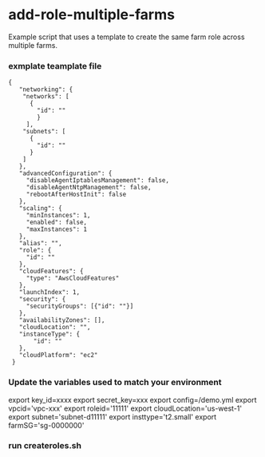 # add-role-multiple-farms


Example script that uses a template to create the same farm role across multiple farms.

### exmplate teamplate file
```
{
   "networking": {
    "networks": [
      {
        "id": ""
        }
     ],
    "subnets": [
      {
        "id": ""
      }
    ]
   },
   "advancedConfiguration": {
     "disableAgentIptablesManagement": false,
     "disableAgentNtpManagement": false,
     "rebootAfterHostInit": false
   },
   "scaling": {
     "minInstances": 1,
     "enabled": false,
     "maxInstances": 1
   },
   "alias": "",
   "role": {
     "id": ""
   },
   "cloudFeatures": {
     "type": "AwsCloudFeatures"
   },
   "launchIndex": 1,
   "security": {
     "securityGroups": [{"id": ""}]
   },
   "availabilityZones": [],
   "cloudLocation": "",
   "instanceType": {
       "id": ""
   },
   "cloudPlatform": "ec2"
 }
```
### Update the variables used to match your environment
export key_id=xxxx
export secret_key=xxx
export config=/demo.yml
export vpcid='vpc-xxx'
export roleid='11111'
export cloudLocation='us-west-1'
export subnet='subnet-d11111'
export insttype='t2.small'
export farmSG='sg-0000000'


### run createroles.sh
